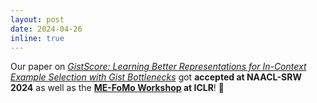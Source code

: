 ```yaml
---
layout: post
date: 2024-04-26
inline: true
---
```


Our paper on _[GistScore: Learning Better Representations for In-Context Example Selection with Gist Bottlenecks](https://arxiv.org/abs/2311.09606)_ got **accepted at NAACL-SRW 2024** as well as the **[ME-FoMo Workshop](https://sites.google.com/view/me-fomo2024/home?authuser=0) at ICLR**! 🎉

